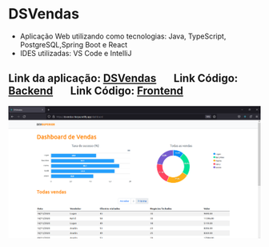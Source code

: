 # DSVendas
- Aplicação Web utilizando como tecnologias: Java, TypeScript, PostgreSQL,Spring Boot e React 
- IDES utilizadas: VS Code e IntelliJ

## Link da aplicação: [DSVendas](https://dsvendas-hiarpa.netlify.app/) &nbsp; &nbsp; &nbsp; Link Código: [Backend](https://github.com/Hiarpa/projeto-sds4-DevSuperior/tree/master/backend) &nbsp; &nbsp; &nbsp; Link Código: [Frontend](https://github.com/Hiarpa/projeto-sds4-DevSuperior/tree/master/frontend)   

![DashBoardPage](img/frontend.png)
